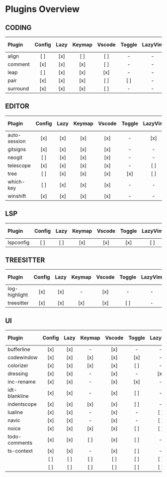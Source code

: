# Plugins Overview

## CODING

| Plugin   | Config | Lazy  | Keymap | Vscode | Toggle | LazyVim | Lite UI |
| :---     | :---:  | :---: | :---:  | :---:  | :---:  | :---:   | :---:   |
| align    | [ ]    | [x]   | [ ]    | [ ]    | -      | -       | -       |
| comment  | [x]    | [x]   | [x]    | [ ]    | -      | -       | -       |
| leap     | [ ]    | [x]   | [x]    | [x]    | -      | -       | -       |
| pair     | [x]    | [x]   | [x]    | [ ]    | [ ]    | -       | -       |
| surround | [x]    | [x]   | [x]    | [ ]    | -      | -       | -       |

## EDITOR

| Plugin       | Config | Lazy  | Keymap | Vscode | Toggle | LazyVim | Lite UI |
| :---         | :---:  | :---: | :---:  | :---:  | :---:  | :---:   | :---:   |
| auto-session | [x]    | [x]   | [x]    | [x]    | -      | [x]     | [ ]     |
| gitsigns     | [x]    | [x]   | [x]    | [x]    | -      | -       | [ ]     |
| neogit       | [ ]    | [x]   | [x]    | [x]    | -      | -       | -       |
| telescope    | [x]    | [x]   | [x]    | [x]    | -      | [ ]     | [ ]     |
| tree         | [ ]    | [x]   | [x]    | [x]    | [x]    | [ ]     | [ ]     |
| which-key    | [ ]    | [x]   | [x]    | [x]    | -      | -       | -       |
| winshift     | [x]    | [x]   | [x]    | [x]    | -      | -       | -       |

## LSP

| Plugin       | Config | Lazy  | Keymap | Vscode | Toggle | LazyVim | Lite UI |
| :---         | :---:  | :---: | :---:  | :---:  | :---:  | :---:   | :---:   |
| lspconfig    | [ ]    | [ ]   | [x]    | [x]    | [x]    | [ ]     | [ ]     |

## TREESITTER

| Plugin        | Config | Lazy  | Keymap | Vscode | Toggle | LazyVim | Lite UI |
| :---          | :---:  | :---: | :---:  | :---:  | :---:  | :---:   | :---:   |
| log-highlight | [x]    | [x]   | -      | [x]    | -      | -       | -       |
| treesitter    | [x]    | [x]   | [x]    | [x]    | [ ]    | -       | -       |

## UI

| Plugin        | Config | Lazy  | Keymap | Vscode | Toggle | LazyVim | Lite UI |
| :---          | :---:  | :---: | :---:  | :---:  | :---:  | :---:   | :---:   |
| bufferline    | [x]    | [x]   | -      | [x]    | -      | -       | [ ]     |
| codewindow    | [x]    | [x]   | [x]    | [x]    | [x]    | -       | -       |
| colorizer     | [x]    | [x]   | [x]    | [x]    | [ ]    | -       | -       |
| dressing      | [x]    | [x]   | -      | [x]    | -      | [x]     | -       |
| inc-rename    | [x]    | [x]   | -      | [x]    | [x]    | -       | -       |
| idt-blankline | [x]    | [x]   | -      | [x]    | [ ]    | -       | -       |
| indentscope   | [x]    | [x]   | [x]    | [x]    | [ ]    | -       | -       |
| lualine       | [x]    | [x]   | -      | [x]    | -      | [ ]     | [ ]     |
| navic         | [x]    | [x]   | -      | [x]    | -      | [ ]     | [ ]     |
| noice         | [x]    | [x]   | [x]    | [x]    | [ ]    | [ ]     | [ ]     |
| todo-comments | [x]    | [x]   | [ ]    | [x]    | [ ]    | -       | [ ]     |
| ts-context    | [x]    | [x]   | -      | [x]    | [ ]    | -       | -       |
|               | [ ]    | [ ]   | [ ]    | [ ]    | [ ]    | [ ]     | [ ]     |
|               | [ ]    | [ ]   | [ ]    | [ ]    | [ ]    | [ ]     | [ ]     |
